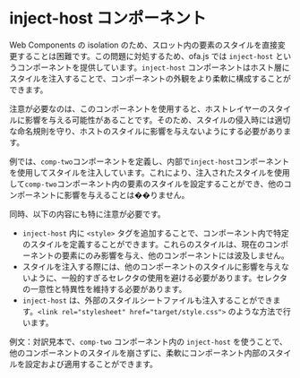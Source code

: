 <template is="exm-article">
<a href="../../publics/examples/inject-host/demo.html" preview></a>
<a href="../../publics/examples/inject-host/comp-one.html"></a>
<a href="../../publics/examples/inject-host/comp-two.html" main></a>
</template>

# inject-host コンポーネント

Web Components の isolation のため、スロット内の要素のスタイルを直接変更することは困難です。この問題に対処するため、ofa.js では `inject-host` というコンポーネントを提供しています。`inject-host` コンポーネントはホスト層にスタイルを注入することで、コンポーネントの外観をより柔軟に構成することができます。

注意が必要なのは、このコンポーネントを使用すると、ホストレイヤーのスタイルに影響を与える可能性があることです。そのため、スタイルの侵入時には適切な命名規則を守り、ホストのスタイルに影響を与えないようにする必要があります。

例では、`comp-two`コンポーネントを定義し、内部で`inject-host`コンポーネントを使用してスタイルを注入しています。これにより、注入されたスタイルを使用して`comp-two`コンポーネント内の要素のスタイルを設定することができ、他のコンポーネントに影響を与えることは��りません。

同時、以下の内容にも特に注意が必要です。

- `inject-host` 内に `<style>` タグを追加することで、コンポーネント内で特定のスタイルを定義することができます。これらのスタイルは、現在のコンポーネントの要素にのみ影響を与え、他のコンポーネントには波及しません。
- スタイルを注入する際には、他のコンポーネントのスタイルに影響を与えないように、一般的すぎるセレクタの使用を避ける必要があります。セレクタの一意性と特異性を維持する必要があります。
- `inject-host` は、外部のスタイルシートファイルも注入することができます。`<link rel="stylesheet" href="target/style.css">` のような方法で行います。

例文：対訳見本で、`comp-two` コンポーネント内の `inject-host` を使うことで、他のコンポーネントのスタイルを崩さずに、柔軟にコンポーネント内部のスタイルを設定および適用することができます。
